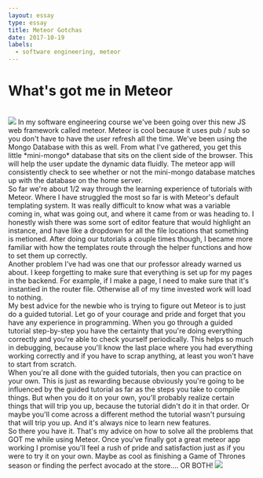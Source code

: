 ```yaml
---
layout: essay
type: essay
title: Meteor Gotchas
date: 2017-10-19
labels:
  - software engineering, meteor
---
```




# What's got me in Meteor
<br> 
<img class="ui medium left floated rounded image" src="https://www.anychart.com/_design/img/upload/plugins/meteor-logo.png">
     In my software engineering course we've been going over this new JS web framework called meteor. Meteor is cool because it uses pub / sub so you don't have to have the user refresh all the time. We've been using the Mongo Database with this as well. From what I've gathered, you get this little *mini-mongo* database that sits on the client side of the browser. This will help the user update the dynamic data fluidly. The meteor app will consistently check to see whether or not the mini-mongo database matches up with the database on the home server. 

<br>
     So far we're about 1/2 way through the learning experience of tutorials with Meteor. Where I have struggled the most so far is with Meteor's default templating system. It was really difficult to know what was a variable coming in, what was going out, and where it came from or was heading to. I honestly wish there was some sort of editor feature that would highlight an instance, and have like a dropdown for all the file locations that something is metioned. After doing our tutorials a couple times though, I became more familiar with how the templates route through the helper functions and how to set them up correctly. 

<br>
    Another problem I've had was one that our professor already warned us about. I keep forgetting to make sure that everything is set up for my pages in the backend. For example, if I make a page, I need to make sure that it's instantied in the router file. Otherwise all of my time invested work will load to nothing. 

<br>
    My best advice for the newbie who is trying to figure out Meteor is to just do a guided tutorial. Let go of your courage and pride and forget that you have any experience in programming. When you go through a guided tutorial step-by-step you have the certainty that you're doing everything correctly and you're able to check yourself periodically. This helps so much in debugging, because you'll know the last place where you had everything working correctly and if you have to scrap anything, at least you won't have to start from scratch. 
    
<br> 
    When you're all done with the guided tutorials, then you can practice on your own. This is just as rewarding because obviously you're going to be influenced by the guided tutorial as far as the steps you take to compile things. But when you do it on your own, you'll probably realize certain things that will trip you up, because the tutorial didn't do it in that order. Or maybe you'll come across a different method the tutorial wasn't pursuing that will trip you up. And it's always nice to learn new features. 
    
<br> 
   So there you have it. That's my advice on how to solve all the problems that GOT me while using Meteor. Once you've finally got a great meteor app working I promise you'll feel a rush of pride and satisfaction just as if you were to try it on your own. Maybe as cool as finishing a Game of Thrones season or finding the perfect avocado at the store.... OR BOTH! 

<img class="ui centered rounded image" src="https://static.boredpanda.com/blog/wp-content/uploads/2015/10/funny-game-of-thrones-memes-fb.jpg">

